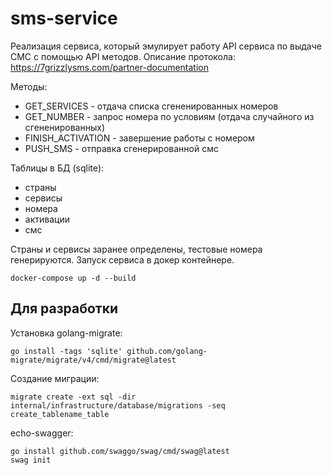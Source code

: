 # sms-service

Реализация сервиса, который эмулирует работу API сервиса по выдаче СМС с помощью API методов.
Описание протокола: https://7grizzlysms.com/partner-documentation

Методы:
- GET_SERVICES - отдача списка сгененированных номеров
- GET_NUMBER - запрос номера по условиям (отдача случайного из сгененированных)
- FINISH_ACTIVATION - завершение работы с номером 
- PUSH_SMS - отправка сгенерированной смс

Таблицы в БД (sqlite):
- страны
- сервисы
- номера
- активации
- смс

Страны и сервисы заранее определены, тестовые номера генерируются. 
Запуск сервиса в докер контейнере.
```shell
docker-compose up -d --build
```

## Для разработки
Установка golang-migrate:
```shell
go install -tags 'sqlite' github.com/golang-migrate/migrate/v4/cmd/migrate@latest
```
Создание миграции:
```shell
migrate create -ext sql -dir internal/infrastructure/database/migrations -seq create_tablename_table
```
echo-swagger:
```shell
go install github.com/swaggo/swag/cmd/swag@latest
swag init
```
